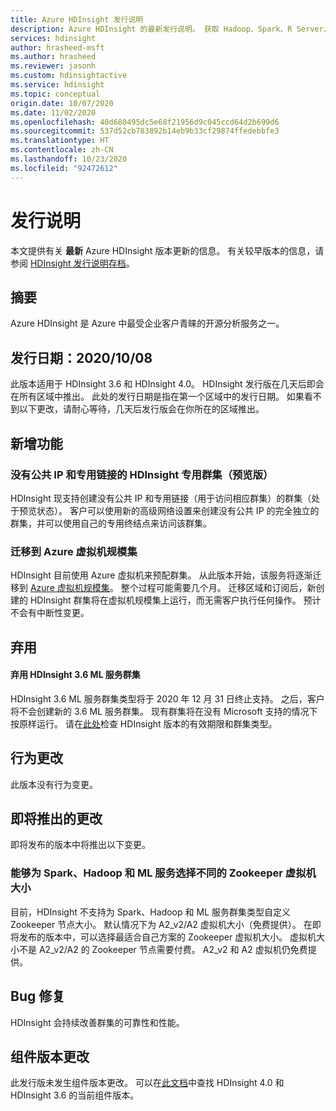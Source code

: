 ```yaml
---
title: Azure HDInsight 发行说明
description: Azure HDInsight 的最新发行说明。 获取 Hadoop、Spark、R Server、Hive 和更多工具的开发技巧和详细信息。
services: hdinsight
author: hrasheed-msft
ms.author: hrasheed
ms.reviewer: jasonh
ms.custom: hdinsightactive
ms.service: hdinsight
ms.topic: conceptual
origin.date: 10/07/2020
ms.date: 11/02/2020
ms.openlocfilehash: 40d680495dc5e68f21956d9c045ccd64d2b699d6
ms.sourcegitcommit: 537d52cb783892b14eb9b33cf29874ffedebbfe3
ms.translationtype: HT
ms.contentlocale: zh-CN
ms.lasthandoff: 10/23/2020
ms.locfileid: "92472612"
---
```

# <a name="release-notes"></a>发行说明

本文提供有关 **最新** Azure HDInsight 版本更新的信息。 有关较早版本的信息，请参阅 [HDInsight 发行说明存档](hdinsight-release-notes-archive.md)。

## <a name="summary"></a>摘要

Azure HDInsight 是 Azure 中最受企业客户青睐的开源分析服务之一。

## <a name="release-date-10082020"></a>发行日期：2020/10/08

此版本适用于 HDInsight 3.6 和 HDInsight 4.0。 HDInsight 发行版在几天后即会在所有区域中推出。 此处的发行日期是指在第一个区域中的发行日期。 如果看不到以下更改，请耐心等待，几天后发行版会在你所在的区域推出。

## <a name="new-features"></a>新增功能
### <a name="hdinsight-private-clusters-with-no-public-ip-and-private-link-preview"></a>没有公共 IP 和专用链接的 HDInsight 专用群集（预览版）
HDInsight 现支持创建没有公共 IP 和专用链接（用于访问相应群集）的群集（处于预览状态）。 客户可以使用新的高级网络设置来创建没有公共 IP 的完全独立的群集，并可以使用自己的专用终结点来访问该群集。 

### <a name="moving-to-azure-virtual-machine-scale-sets"></a>迁移到 Azure 虚拟机规模集
HDInsight 目前使用 Azure 虚拟机来预配群集。 从此版本开始，该服务将逐渐迁移到 [Azure 虚拟机规模集](/virtual-machine-scale-sets/overview)。 整个过程可能需要几个月。 迁移区域和订阅后，新创建的 HDInsight 群集将在虚拟机规模集上运行，而无需客户执行任何操作。 预计不会有中断性变更。

## <a name="deprecation"></a>弃用
#### <a name="deprecation-of-hdinsight-36-ml-services-cluster"></a>弃用 HDInsight 3.6 ML 服务群集
HDInsight 3.6 ML 服务群集类型将于 2020 年 12 月 31 日终止支持。 之后，客户将不会创建新的 3.6 ML 服务群集。 现有群集将在没有 Microsoft 支持的情况下按原样运行。 请在[此处](/hdinsight/hdinsight-component-versioning#available-versions)检查 HDInsight 版本的有效期限和群集类型。

## <a name="behavior-changes"></a>行为更改
此版本没有行为变更。

## <a name="upcoming-changes"></a>即将推出的更改
即将发布的版本中将推出以下变更。

### <a name="ability-to-select-different-zookeeper-virtual-machine-sizes-for-spark-hadoop-and-ml-services"></a>能够为 Spark、Hadoop 和 ML 服务选择不同的 Zookeeper 虚拟机大小
目前，HDInsight 不支持为 Spark、Hadoop 和 ML 服务群集类型自定义 Zookeeper 节点大小。 默认情况下为 A2_v2/A2 虚拟机大小（免费提供）。 在即将发布的版本中，可以选择最适合自己方案的 Zookeeper 虚拟机大小。 虚拟机大小不是 A2_v2/A2 的 Zookeeper 节点需要付费。 A2_v2 和 A2 虚拟机仍免费提供。

## <a name="bug-fixes"></a>Bug 修复
HDInsight 会持续改善群集的可靠性和性能。 

## <a name="component-version-change"></a>组件版本更改
此发行版未发生组件版本更改。 可以在[此文档](/hdinsight/hdinsight-component-versioning#apache-hadoop-components-available-with-different-hdinsight-versions)中查找 HDInsight 4.0 和 HDInsight 3.6 的当前组件版本。
